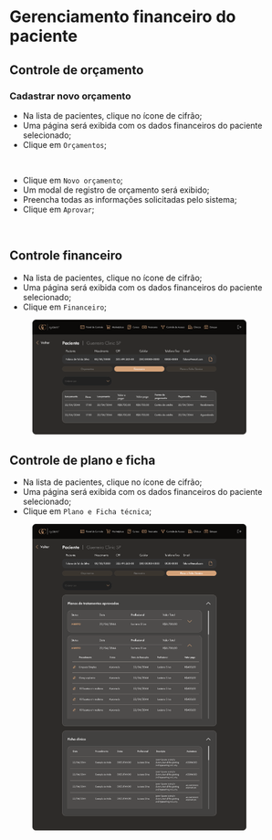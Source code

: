 # Gerenciamento financeiro do paciente

## Controle de orçamento

### Cadastrar novo orçamento

* Na lista de pacientes, clique no ícone de cifrão;
* Uma página será exibida com os dados financeiros do paciente selecionado;
* Clique em `Orçamentos`;

<figure><img src="../../.gitbook/assets/Paciente - Guerreiro Clinic SP - Orçamentos.png" alt="" width="375"><figcaption></figcaption></figure>

* Clique em `Novo orçamento`;
* Um modal de registro de orçamento será exibido;
* Preencha todas as informações solicitadas pelo sistema;
* Clique em `Aprovar`;

<figure><img src="../../.gitbook/assets/Paciente - Guerreiro Clinic SP - Orçamentos (1).png" alt="" width="375"><figcaption></figcaption></figure>

## Controle financeiro

* Na lista de pacientes, clique no ícone de cifrão;
* Uma página será exibida com os dados financeiros do paciente selecionado;
* Clique em `Financeiro`;

<figure><img src="../../.gitbook/assets/Paciente - Guerreiro Clinic SP - Financeiro.png" alt="" width="375"><figcaption></figcaption></figure>



## Controle de plano e ficha

* Na lista de pacientes, clique no ícone de cifrão;
* Uma página será exibida com os dados financeiros do paciente selecionado;
* Clique em `Plano e Ficha técnica`;

<figure><img src="../../.gitbook/assets/Paciente - Guerreiro Clinic SP - Financeiro (1).png" alt="" width="375"><figcaption></figcaption></figure>
